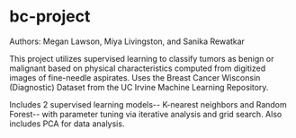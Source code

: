 # bc-project

Authors: Megan Lawson, Miya Livingston, and Sanika Rewatkar

This project utilizes supervised learning to classify tumors as benign or malignant based on physical characteristics computed from digitized images of fine-needle aspirates. Uses the Breast Cancer Wisconsin (Diagnostic) Dataset from the UC Irvine Machine Learning Repository. 


Includes 2 supervised learning models-- K-nearest neighbors and Random Forest-- with parameter tuning via iterative analysis and grid search. Also includes PCA for data analysis. 
